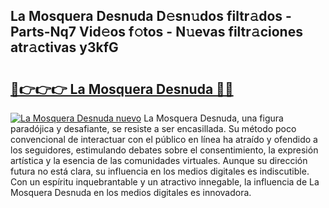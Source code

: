 ## La Mosquera Desnuda D𝚎sn𝚞dos filtr𝚊dos - Parts-Nq7 Vid𝚎os f𝚘tos - N𝚞evas filtr𝚊ciones atr𝚊ctivas y3kfG

# <h2><a href="http://mb2wliw.tromn.icu/?c=La+Mosquera+Desnuda">🔗👉👉👉 La Mosquera Desnuda 🔗🔗</a></h2>

[![La Mosquera Desnuda nuevo](https://i.imgur.com/pEAQMta.gif)](http://mb2wliw.tromn.icu/?c=La+Mosquera+Desnuda)
La Mosquera Desnuda, una figura paradójica y desafiante, se resiste a ser encasillada. Su método poco convencional de interactuar con el público en línea ha atraído y ofendido a los seguidores, estimulando debates sobre el consentimiento, la expresión artística y la esencia de las comunidades virtuales. Aunque su dirección futura no está clara, su influencia en los medios digitales es indiscutible. Con un espíritu inquebrantable y un atractivo innegable, la influencia de La Mosquera Desnuda en los medios digitales es innovadora.
